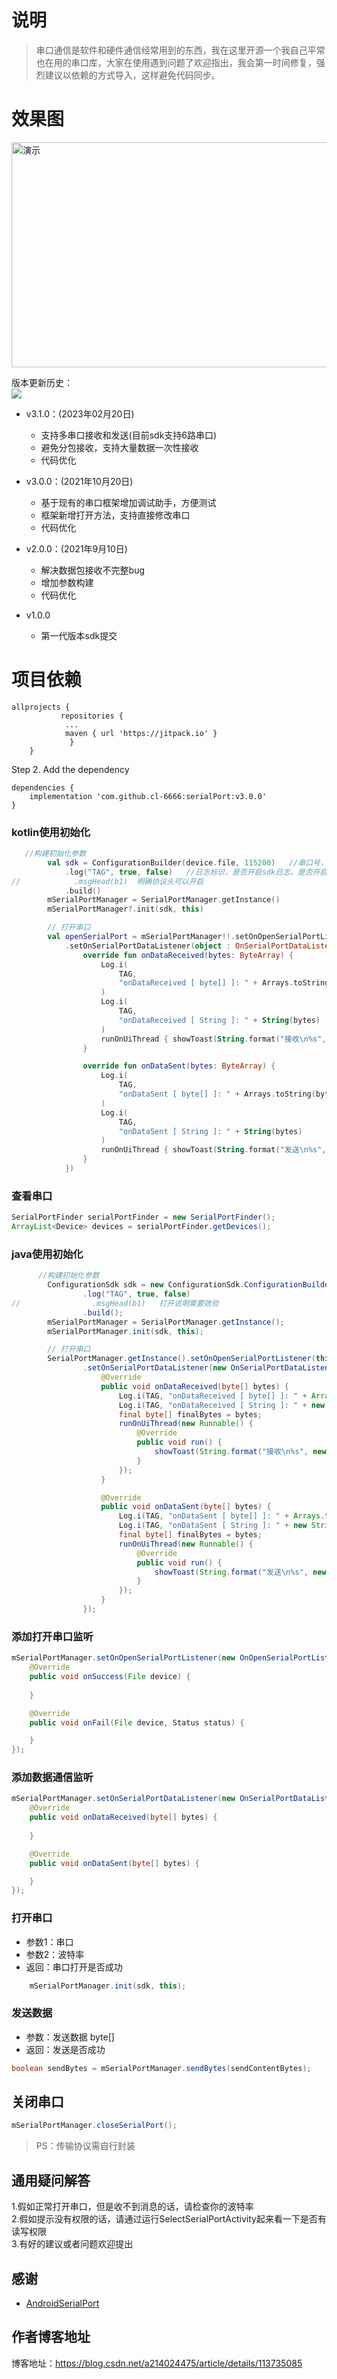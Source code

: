 # 说明  
>串口通信是软件和硬件通信经常用到的东西，我在这里开源一个我自己平常也在用的串口库，大家在使用遇到问题了欢迎指出，我会第一时间修复，强烈建议以依赖的方式导入，这样避免代码同步。

# 效果图  
<img src="https://github.com/cl-6666/serialPort/blob/master/sample_picture.png" width="650" height="360" alt="演示"/>  

版本更新历史：  
[![](https://jitpack.io/v/cl-6666/serialPort.svg)](https://jitpack.io/#cl-6666/serialPort) 

- v3.1.0：(2023年02月20日)
  - 支持多串口接收和发送(目前sdk支持6路串口)
  - 避免分包接收，支持大量数据一次性接收
  - 代码优化 
  
- v3.0.0：(2021年10月20日)
  - 基于现有的串口框架增加调试助手，方便测试
  - 框架新增打开方法，支持直接修改串口
  - 代码优化  

- v2.0.0：(2021年9月10日)
  - 解决数据包接收不完整bug 
  - 增加参数构建 
  - 代码优化  

- v1.0.0
  - 第一代版本sdk提交  



# 项目依赖
``` Gradle
allprojects {
           repositories {
			...
			maven { url 'https://jitpack.io' }
             }
	}
```

Step 2. Add the dependency

``` Gradle
dependencies {
    implementation 'com.github.cl-6666:serialPort:v3.0.0'
}
```  
### kotlin使用初始化  
``` kotlin  
   //构建初始化参数
        val sdk = ConfigurationBuilder(device.file, 115200)   //串口号，波特率
            .log("TAG", true, false)   //日志标识，是否开启sdk日志，是否开启日志堆栈信息显示
//            .msgHead(b1)  明确协议头可以开启
            .build()
        mSerialPortManager = SerialPortManager.getInstance()
        mSerialPortManager?.init(sdk, this)

        // 打开串口
        val openSerialPort = mSerialPortManager!!.setOnOpenSerialPortListener(this)
            .setOnSerialPortDataListener(object : OnSerialPortDataListener {
                override fun onDataReceived(bytes: ByteArray) {
                    Log.i(
                        TAG,
                        "onDataReceived [ byte[] ]: " + Arrays.toString(bytes)
                    )
                    Log.i(
                        TAG,
                        "onDataReceived [ String ]: " + String(bytes)
                    )
                    runOnUiThread { showToast(String.format("接收\n%s", String(bytes))) }
                }

                override fun onDataSent(bytes: ByteArray) {
                    Log.i(
                        TAG,
                        "onDataSent [ byte[] ]: " + Arrays.toString(bytes)
                    )
                    Log.i(
                        TAG,
                        "onDataSent [ String ]: " + String(bytes)
                    )
                    runOnUiThread { showToast(String.format("发送\n%s", String(bytes))) }
                }
            })


```

### 查看串口

``` Java
SerialPortFinder serialPortFinder = new SerialPortFinder();
ArrayList<Device> devices = serialPortFinder.getDevices();
```

### java使用初始化

``` Java
      //构建初始化参数
        ConfigurationSdk sdk = new ConfigurationSdk.ConfigurationBuilder(device.getFile(), 115200)
                .log("TAG", true, false)
//                .msgHead(b1)   打开说明需要效验
                .build();
        mSerialPortManager = SerialPortManager.getInstance();
        mSerialPortManager.init(sdk, this);

        // 打开串口
        SerialPortManager.getInstance().setOnOpenSerialPortListener(this)
                .setOnSerialPortDataListener(new OnSerialPortDataListener() {
                    @Override
                    public void onDataReceived(byte[] bytes) {
                        Log.i(TAG, "onDataReceived [ byte[] ]: " + Arrays.toString(bytes));
                        Log.i(TAG, "onDataReceived [ String ]: " + new String(bytes));
                        final byte[] finalBytes = bytes;
                        runOnUiThread(new Runnable() {
                            @Override
                            public void run() {
                                showToast(String.format("接收\n%s", new String(finalBytes)));
                            }
                        });
                    }

                    @Override
                    public void onDataSent(byte[] bytes) {
                        Log.i(TAG, "onDataSent [ byte[] ]: " + Arrays.toString(bytes));
                        Log.i(TAG, "onDataSent [ String ]: " + new String(bytes));
                        final byte[] finalBytes = bytes;
                        runOnUiThread(new Runnable() {
                            @Override
                            public void run() {
                                showToast(String.format("发送\n%s", new String(finalBytes)));
                            }
                        });
                    }
                });

```

### 添加打开串口监听

``` Java
mSerialPortManager.setOnOpenSerialPortListener(new OnOpenSerialPortListener() {
    @Override
    public void onSuccess(File device) {
        
    }

    @Override
    public void onFail(File device, Status status) {

    }
});
```

### 添加数据通信监听

``` Java
mSerialPortManager.setOnSerialPortDataListener(new OnSerialPortDataListener() {
    @Override
    public void onDataReceived(byte[] bytes) {
        
    }

    @Override
    public void onDataSent(byte[] bytes) {

    }
});
```

### 打开串口

- 参数1：串口
- 参数2：波特率
- 返回：串口打开是否成功

``` Java
    mSerialPortManager.init(sdk, this);
```

### 发送数据

- 参数：发送数据 byte[]
- 返回：发送是否成功

``` Java
boolean sendBytes = mSerialPortManager.sendBytes(sendContentBytes);
```

## 关闭串口

``` Java
mSerialPortManager.closeSerialPort();
```

> PS：传输协议需自行封装  



## 通用疑问解答  
1.假如正常打开串口，但是收不到消息的话，请检查你的波特率  
2.假如提示没有权限的话，请通过运行SelectSerialPortActivity起来看一下是否有读写权限  
3.有好的建议或者问题欢迎提出

## 感谢
- [AndroidSerialPort](https://github.com/kongqw/AndroidSerialPort)

## 作者博客地址    
博客地址：https://blog.csdn.net/a214024475/article/details/113735085  

